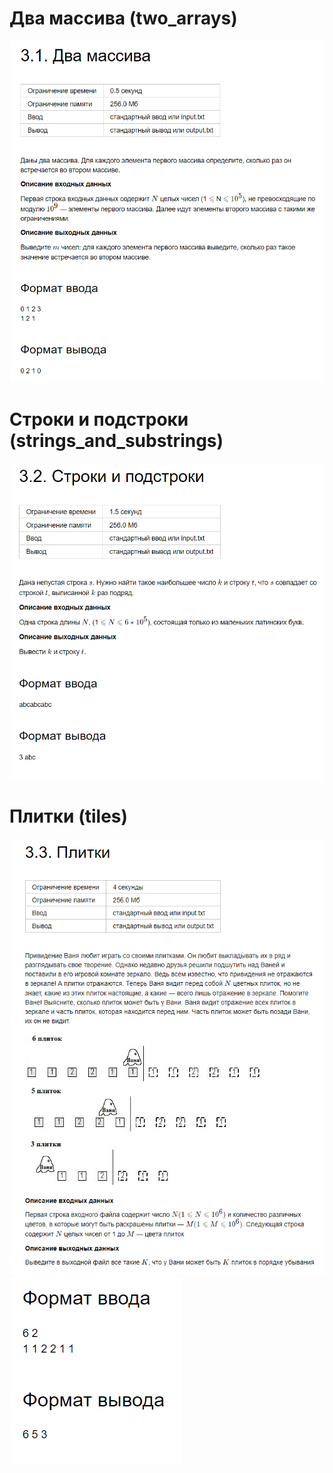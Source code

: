 # Два массива (two_arrays)
![img.png](images/img.png)

# Строки и подстроки (strings_and_substrings)
![img_1.png](images/img_1.png)

# Плитки (tiles)
![img_2.png](images/img_2.png)
![img_3.png](images/img_3.png)